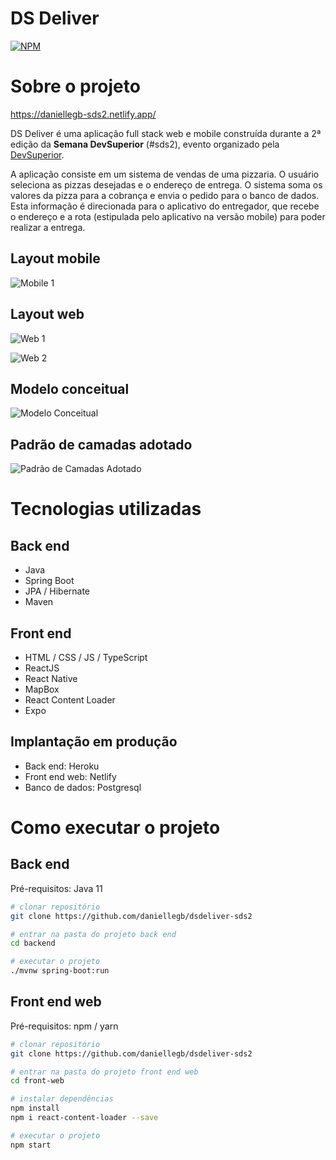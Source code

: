 # DS Deliver
[![NPM](https://img.shields.io/npm/l/react)](https://github.com/daniellegb/dsdeliver-sds2/blob/main/LICENSE) 

# Sobre o projeto

https://daniellegb-sds2.netlify.app/

DS Deliver é uma aplicação full stack web e mobile construída durante a 2ª edição da **Semana DevSuperior** (#sds2), evento organizado pela [DevSuperior](https://devsuperior.com "Site da DevSuperior").

A aplicação consiste em um sistema de vendas de uma pizzaria. O usuário seleciona as pizzas desejadas e o endereço de entrega. O sistema soma os valores da pizza para a cobrança e envia o pedido para o banco de dados. Esta informação é direcionada para o aplicativo do entregador, que recebe o endereço e a rota (estipulada pelo aplicativo na versão mobile) para poder realizar a entrega.

## Layout mobile
![Mobile 1](https://github.com/daniellegb/dsdeliver-sds2/blob/main/assets/mobile.PNG)

## Layout web
![Web 1](https://github.com/daniellegb/dsdeliver-sds2/blob/main/assets/page%201.png)

![Web 2](https://github.com/daniellegb/dsdeliver-sds2/blob/main/assets/page.png)

## Modelo conceitual
![Modelo Conceitual](https://github.com/daniellegb/dsdeliver-sds2/blob/main/assets/modelo-conceitual.png)

## Padrão de camadas adotado
![Padrão de Camadas Adotado](https://github.com/daniellegb/dsdeliver-sds2/blob/main/assets/padrao-camadas.png)

# Tecnologias utilizadas
## Back end
- Java
- Spring Boot
- JPA / Hibernate
- Maven
## Front end
- HTML / CSS / JS / TypeScript
- ReactJS
- React Native
- MapBox
- React Content Loader
- Expo
## Implantação em produção
- Back end: Heroku
- Front end web: Netlify
- Banco de dados: Postgresql

# Como executar o projeto

## Back end
Pré-requisitos: Java 11

```bash
# clonar repositório
git clone https://github.com/daniellegb/dsdeliver-sds2

# entrar na pasta do projeto back end
cd backend

# executar o projeto
./mvnw spring-boot:run
```

## Front end web
Pré-requisitos: npm / yarn

```bash
# clonar repositório
git clone https://github.com/daniellegb/dsdeliver-sds2

# entrar na pasta do projeto front end web
cd front-web

# instalar dependências
npm install
npm i react-content-loader --save

# executar o projeto
npm start
```
